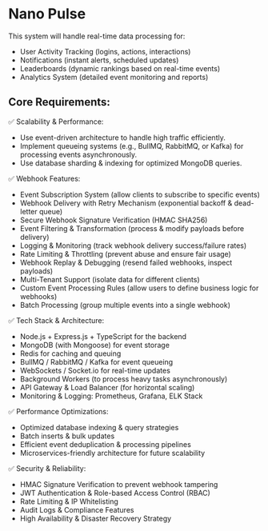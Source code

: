 # Nano Pulse

This system will handle real-time data processing for:

- User Activity Tracking (logins, actions, interactions)
- Notifications (instant alerts, scheduled updates)
- Leaderboards (dynamic rankings based on real-time events)
- Analytics System (detailed event monitoring and reports)

## Core Requirements:

✅ Scalability & Performance:

- Use event-driven architecture to handle high traffic efficiently.
- Implement queueing systems (e.g., BullMQ, RabbitMQ, or Kafka) for processing events asynchronously.
- Use database sharding & indexing for optimized MongoDB queries.

✅ Webhook Features:

- Event Subscription System (allow clients to subscribe to specific events)
- Webhook Delivery with Retry Mechanism (exponential backoff & dead-letter queue)
- Secure Webhook Signature Verification (HMAC SHA256)
- Event Filtering & Transformation (process & modify payloads before delivery)
- Logging & Monitoring (track webhook delivery success/failure rates)
- Rate Limiting & Throttling (prevent abuse and ensure fair usage)
- Webhook Replay & Debugging (resend failed webhooks, inspect payloads)
- Multi-Tenant Support (isolate data for different clients)
- Custom Event Processing Rules (allow users to define business logic for webhooks)
- Batch Processing (group multiple events into a single webhook)

✅ Tech Stack & Architecture:

- Node.js + Express.js + TypeScript for the backend
- MongoDB (with Mongoose) for event storage
- Redis for caching and queuing
- BullMQ / RabbitMQ / Kafka for event queueing
- WebSockets / Socket.io for real-time updates
- Background Workers (to process heavy tasks asynchronously)
- API Gateway & Load Balancer (for horizontal scaling)
- Monitoring & Logging: Prometheus, Grafana, ELK Stack

✅ Performance Optimizations:

- Optimized database indexing & query strategies
- Batch inserts & bulk updates
- Efficient event deduplication & processing pipelines
- Microservices-friendly architecture for future scalability

✅ Security & Reliability:

- HMAC Signature Verification to prevent webhook tampering
- JWT Authentication & Role-based Access Control (RBAC)
- Rate Limiting & IP Whitelisting
- Audit Logs & Compliance Features
- High Availability & Disaster Recovery Strategy
